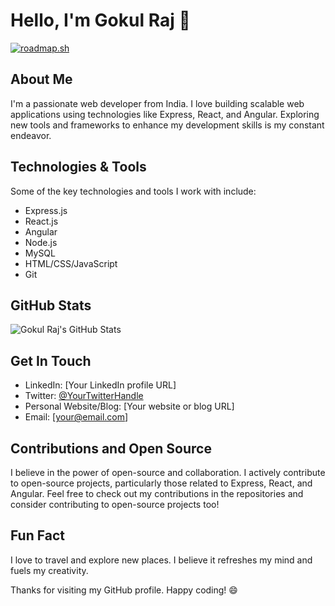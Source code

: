 # Hello, I'm Gokul Raj 👋

[![roadmap.sh](https://api.roadmap.sh/v1-badge/tall/64b3553f9a1017508d211425?variant=dark)](https://roadmap.sh)

## About Me
I'm a passionate web developer from India. I love building scalable web applications using technologies like Express, React, and Angular. Exploring new tools and frameworks to enhance my development skills is my constant endeavor.

## Technologies & Tools
Some of the key technologies and tools I work with include:
- Express.js
- React.js
- Angular
- Node.js
- MySQL
- HTML/CSS/JavaScript
- Git


## GitHub Stats
![Gokul Raj's GitHub Stats](https://github-readme-stats.vercel.app/api?username=gokulraj34&show_icons=true&hide=contribs&theme=radical)

## Get In Touch
- LinkedIn: [Your LinkedIn profile URL]
- Twitter: [@YourTwitterHandle](https://twitter.com/yourtwitterhandle)
- Personal Website/Blog: [Your website or blog URL]
- Email: [your@email.com]

## Contributions and Open Source
I believe in the power of open-source and collaboration. I actively contribute to open-source projects, particularly those related to Express, React, and Angular. Feel free to check out my contributions in the repositories and consider contributing to open-source projects too!

## Fun Fact
I love to travel and explore new places. I believe it refreshes my mind and fuels my creativity.

Thanks for visiting my GitHub profile. Happy coding! 😄



